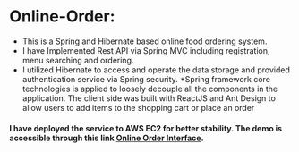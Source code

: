 # Online-Order:
* This is a Spring and Hibernate based online food ordering system.
* I have Implemented Rest API via Spring MVC including registration, menu searching and ordering.
* I utilized Hibernate to access and operate the data storage and provided authentication service via Spring security.
*Spring framework core technologies is applied to loosely decouple all the components in the application.
The client side was built with ReactJS and Ant Design to allow users to add items to the shopping cart or place an order
#### I have deployed the service to AWS EC2 for better stability. The demo is accessible through this link <a href="http://54.175.130.159" target="_blank">Online Order Interface</a>.
